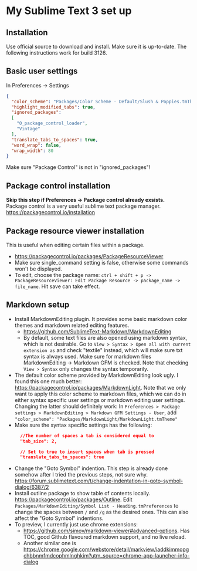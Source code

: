 # My Sublime Text 3 set up

## Installation
Use official source to download and install. Make sure it is up-to-date. The following instructions work for build 3126.

## Basic user settings
In Preferences -> Settings
```json
{
  "color_scheme": "Packages/Color Scheme - Default/Slush & Poppies.tmTheme",
  "highlight_modified_tabs": true,
  "ignored_packages":
  [
    "0_package_control_loader",
    "Vintage"
  ],
  "translate_tabs_to_spaces": true,
  "word_wrap": false,
  "wrap_width": 80
}
```
Make sure "Package Control" is not in "ignored_packages"!

## Package control installation
**Skip this step if Preferences -> Package control already exsists.**  
Package control is a very useful sublime text package manager.  
https://packagecontrol.io/installation

## Package resource viewer installation
This is useful when editing certain files within a package.
* https://packagecontrol.io/packages/PackageResourceViewer
* Make sure single_command setting is false, otherwise some commands won't be displayed.
* To edit, choose the package name: `ctrl + shift + p -> PackageResourceViewer: Edit Package Resource -> package_name -> file_name`. Hit save can take effect.


## Markdown setup
* Install MarkdownEditing plugin. It provides some basic markdown color themes and markdown related editing features.
  + https://github.com/SublimeText-Markdown/MarkdownEditing
  + By default, some text files are also opened using markdown syntax, which is not desirable. Go to `View > Syntax > Open all with current extension as` and check "textile" instead, which will make sure txt syntax is always used. Make sure for markdown files MarkdownEditing -> Markdown GFM is checked. Note that checking `View > Syntax` only changes the syntax temporarily.
* The default color scheme provided by MarkdownEditing look ugly. I found this one much better: https://packagecontrol.io/packages/MarkdownLight. Note that we only want to apply this color scheme to markdown files, which we can do in either syntax specific user settings or markdown editing user settings. Changing the latter should definitely work: In `Preferences > Package settings > MarkdownEditing > Markdown GFM Settings - User`, add `"color_scheme": "Packages/MarkdownLight/MarkdownLight.tmTheme"`
* Make sure the syntax specific settings has the following: 
  ```json
    //The number of spaces a tab is considered equal to
    "tab_size": 2,

    // Set to true to insert spaces when tab is pressed
    "translate_tabs_to_spaces": true
  ```
* Change the "Goto Symbol" indention. This step is already done somehow after I tried the previous steps, not sure why. https://forum.sublimetext.com/t/change-indentation-in-goto-symbol-dialog/6387/2 
* Install outline package to show table of contents locally. https://packagecontrol.io/packages/Outline. Edit `Packages/MarkdownEditing/Symbol List - Heading.tmPreferences` to change the spaces between `/` and `/g` as the desired ones. This can also affect the "Goto Symbol" indentions.
* To preview, I currently just use chrome extensions:
  - https://github.com/simov/markdown-viewer#advanced-options. Has TOC, good Github flavoured markdown support, and no live reload.
  - Another similar one is https://chrome.google.com/webstore/detail/markview/iaddkimmopgchbbnmfmdcophmlnghkim?utm_source=chrome-app-launcher-info-dialog
